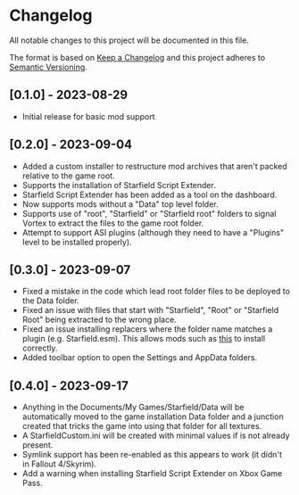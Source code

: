 # Changelog

All notable changes to this project will be documented in this file.

The format is based on [Keep a Changelog](http://keepachangelog.com/) and this project adheres to [Semantic Versioning](http://semver.org/).

<!-- ## [Unreleased] - YYYY-MM-DD -->

## [0.1.0] - 2023-08-29

- Initial release for basic mod support

## [0.2.0] - 2023-09-04

- Added a custom installer to restructure mod archives that aren't packed relative to the game root. 
- Supports the installation of Starfield Script Extender.
- Starfield Script Extender has been added as a tool on the dashboard.
- Now supports mods without a "Data" top level folder. 
- Supports use of "root", "Starfield" or "Starfield root" folders to signal Vortex to extract the files to the game root folder. 
- Attempt to support ASI plugins (although they need to have a "Plugins" level to be installed properly).

## [0.3.0] - 2023-09-07

- Fixed a mistake in the code which lead root folder files to be deployed to the Data folder.
- Fixed an issue with files that start with "Starfield", "Root" or "Starfield Root" being extracted to the wrong place. 
- Fixed an issue installing replacers where the folder name matches a plugin (e.g. Starfield.esm). This allows mods such as [this](https://www.nexusmods.com/starfield/mods/2176/?tab=files) to install correctly. 
- Added toolbar option to open the Settings and AppData folders. 


## [0.4.0] - 2023-09-17

- Anything in the Documents/My Games/Starfield/Data will be automatically moved to the game installation Data folder and a junction created that tricks the game into using that folder for all textures. 
- A StarfieldCustom.ini will be created with minimal values if is not already present. 
- Symlink support has been re-enabled as this appears to work (it didn't in Fallout 4/Skyrim).
- Add a warning when installing Starfield Script Extender on Xbox Game Pass. 